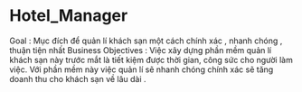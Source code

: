 # Hotel_Manager
Goal : Mục đích để quản lí khách sạn một cách chính xác , nhanh chóng , thuận tiện nhất
Business Objectives : Việc xây dựng phần mềm quản lí khách sạn này trước mắt là tiết kiệm được thời gian, công sức cho người làm việc. Với phần mềm này việc quản lí sẽ nhanh chóng chính xác sẽ tăng doanh thu cho khách sạn về lâu dài .
